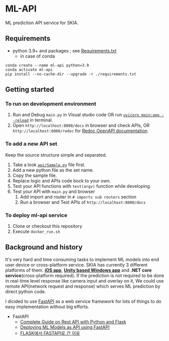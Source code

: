 # ML-API

ML prediction API service for SKIA.


## Requirements

 * python 3.9+ and packages ; see [Requirements.txt](./Requirements.txt)
    - in case of conda
```
conda create --name ml-api python=3.9
conda activate ml-api
pip install --no-cache-dir --upgrade -r ./requirements.txt
```


## Getting started

### To run on development environment

 1. Run and Debug `main.py` in Visual studio code OR run [`uvicorn main:app --reload`](https://fastapi.tiangolo.com/tutorial/first-steps/) in terminal.
 2. Open `http://localhost:8000/docs` in browser and check APIs, OR `http://localhost:8000/redoc` for [Redoc OpenAPI documentation](https://github.com/Redocly/redoc).
  
### To add a new API set

Keep the source structure simple and separated.

 1. Take a look [`api/Sample.py`](./api/Sample.py) file first.
 2. Add a new python file as the set name.
 3. Copy the sample file.
 4. Replace logic and APIs code bock to your own.
 5. Test your API functions with `test(argv)` function while developing.
 7. Test your API with `main.py` and browser
     1. Add import and router in `# imports sub routers` section
     2. Run a browser and Test APIs of `http://localhost:8000/docs`

### To deploy ml-api service

 1. Clone or checkout this repository
 2. Execute `docker_run.sh`
 

## Background and history

It's very hard and time consuming tasks to implement ML models into end user device or cross-platform service. SKIA has currently 3 different platforms of them. [**iOS app**](https://bitbucket.org/alkee_skia/mars3/), [**Unity based Windows app**](https://bitbucket.org/alkee_skia/mars-processor) and **.NET core service**(cross-platform required). If the prediction is not required to be done in real-time level response like camera input and overlay on it, We could use remote API(network request and response) which serves ML prediction by direct python code.

I dicided to use [FastAPI](https://fastapi.tiangolo.com/) as a web service framework for lots of things to do easy implementation without big efforts.

 * FastAPI
     - [Complete Guide on Rest API with Python and Flask](https://www.analyticsvidhya.com/blog/2022/01/rest-api-with-python-and-flask/)
     - [Deploying ML Models as API using FastAPI](https://www.geeksforgeeks.org/deploying-ml-models-as-api-using-fastapi/)
     - [FLASK에서 FASTAPI로 간 이유](https://tech.madup.com/FastAPI/)
